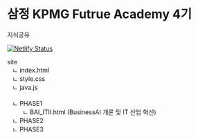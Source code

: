 # 삼정 KPMG Futrue Academy 4기 
지식공유

[![Netlify Status](https://api.netlify.com/api/v1/badges/e7909eaa-35c9-442b-8b1d-415aaed7254e/deploy-status)](https://app.netlify.com/sites/future-academy-4/deploys)


site 
<br> &nbsp;&nbsp; ㄴ index.html 
<br> &nbsp;&nbsp; ㄴ style.css 
<br> &nbsp;&nbsp; ㄴ java.js 
<br> 
<br> &nbsp;&nbsp; ㄴ PHASE1
<br> &nbsp;&nbsp;&nbsp;&nbsp;&nbsp;&nbsp;&nbsp;&nbsp; ㄴ BAI_ITII.html (BusinessAI 개론 및 IT 산업 혁신)
<br> &nbsp;&nbsp; ㄴ PHASE2
<br> &nbsp;&nbsp; ㄴ PHASE3
